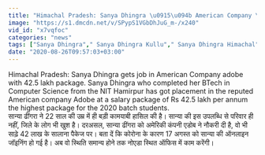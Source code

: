 ```yaml
---
title: "Himachal Pradesh: Sanya Dhingra \u0915\u094b American Company \u092e\u0947\u0902 \u092e\u093f\u0932\u093e 42 lakh Package \u0915\u093e Job \u0935\u0928\u0907\u0902\u0921\u093f\u092f\u093e \u0939\u093f\u0902\u0926\u0940"
image: "https://s1.dmcdn.net/v/SPypS1VGbDhJuG_m-/x240"
vid_id: "x7vqfoc"
categories: "news"
tags: ["Sanya Dhingra"," Sanya Dhingra Kullu"," Sanya Dhingra Himachal"]
date: "2020-08-26T09:57:03+03:00"
---
```

Himachal Pradesh: Sanya Dhingra gets job in American Company adobe with 42.5 lakh package. Sanya Dhingra who completed her BTech in Computer Science from the NIT Hamirpur has got placement in the reputed American company Adobe at a salary package of Rs 42.5 lakh per annum the highest package for the 2020 batch students.   <br>सान्या ढींगरा ने 22 साल की उम्र में ही बड़ी कामयाबी हासिल की है। सान्या की इस उपलब्धि से परिवार ही नहीं, जिले के लोग भी खुश है। दरअसल, सान्या ढींगरा को अमेरिकी कंपनी एडोब ने नौकरी दी है, वो भी साढ़े 42 लाख के सालाना पैकेज पर। बता दें कि कोरोना के कारण 17 अगस्त को सान्या की ऑनलाइन जॉइनिंग हो गई है। अब वो स्थिति समान्य होने तक नोएडा स्थित ऑफिस में काम करेंगी।
